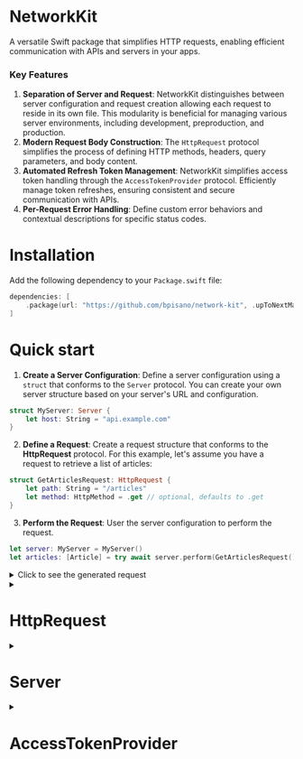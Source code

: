 # NetworkKit

A versatile Swift package that simplifies HTTP requests, enabling efficient communication with APIs and servers in your apps.

### Key Features

1. **Separation of Server and Request**: NetworkKit distinguishes between server configuration and request creation allowing each request to reside in its own file. This modularity is beneficial for managing various server environments, including development, preproduction, and production.
2. **Modern Request Body Construction**: The `HttpRequest` protocol simplifies the process of defining HTTP methods, headers, query parameters, and body content.
3. **Automated Refresh Token Management**: NetworkKit simplifies access token handling through the `AccessTokenProvider` protocol. Efficiently manage token refreshes, ensuring consistent and secure communication with APIs.
4. **Per-Request Error Handling**: Define custom error behaviors and contextual descriptions for specific status codes.

# Installation

Add the following dependency to your `Package.swift` file:

```swift
dependencies: [
    .package(url: "https://github.com/bpisano/network-kit", .upToNextMajor(from: "0.1.0"))
]
```

# Quick start

1. **Create a Server Configuration**: Define a server configuration using a `struct` that conforms to the `Server` protocol. You can create your own server structure based on your server's URL and configuration.

```swift
struct MyServer: Server {
    let host: String = "api.example.com"
}
```

2. **Define a Request**: Create a request structure that conforms to the **HttpRequest** protocol. For this example, let's assume you have a request to retrieve a list of articles:

```swift
struct GetArticlesRequest: HttpRequest {
    let path: String = "/articles"
    let method: HttpMethod = .get // optional, defaults to .get
}
```

3. **Perform the Request**: User the server configuration to perform the request.

```swift
let server: MyServer = MyServer()
let articles: [Article] = try await server.perform(GetArticlesRequest())
```

<details>
<summary>Click to see the generated request</summary>

```http
GET https://api.example.com/articles
```

</details>

<details>
<summary><h1>HttpRequest</h1></summary>

To define a custom HTTP request, you need to create a structure that conforms to the `HttpRequest` protocol. This protocol defines the properties and methods required to construct a complete HTTP request. Here's a breakdown of the key components you can customize:

| Parameter         | Description                                                                       |
|-------------------|-----------------------------------------------------------------------------------|
| `path`            | URL path of the request (excluding base server URL)                              |
| `method`          | HTTP method to be used for the request (e.g., GET, POST, PUT, DELETE)            |
| `headers`         | Additional headers required for the request                                      |
| `queryParameters` | Query parameters to include in the URL                                           |
| `body`            | Body of the request (can be customized based on data format)                     |
| `jsonEncoder`     | JSON encoder to use for encoding the request's body data                         |
| `successStatusCodes` | Array of status codes interpreted as successful responses                      |
| `timeout`         | Maximum time interval for waiting for a response                                 |
| `cachePolicy`     | Caching behavior for the request                                                |

## Headers

To include custom headers in your request, use the `headers` property within a structure that conforms to the `HttpRequest` protocol. This property enables you to specify one or more headers, enriching the context and behavior of your request.

Consider the following example of a request to retrieve user data while including custom headers:

```swift
struct GetUserRequest: HttpRequest {
    let path: String = "/user"

    var headers: HttpHeaders? {
        HttpHeader("Language", value: "fr-FR")
        HttpHeader("Client-Version", value: "2.0")
    }
}
```

<details>
<summary>Click to see the generated request</summary>

```http
GET https://api.example.com/user
Headers:
    Language: fr-FR
    Client-Version: 2.0
```

</details>

The `@HttpHeadersBuilder` result builder streamlines the process of combining multiple headers within the headers property.

## Query parameters

To include query parameters in your request, use the `queryParameters` property within a structure that conforms to the `HttpRequest` protocol. This property allows you to specify one or more query parameters, enhancing the specificity and context of your request.

For example, consider the following request to retrieve user data by providing an `id` parameter:

```swift
struct GetUserRequest: HttpRequest {
    let path: String = "/user"

    private let id: String

    init(id: String) {
        self.id = id
    }

    var queryParameters: HttpQueryParameters? {
        HttpQueryParameter("id", value: id)
    }
}
```

<details>
<summary>Click to see the generated request</summary>

```http
GET https://api.example.com/user?id=YOUR_ID
```

</details>

You can also combine multiple query parameters by taking advantage of the `@HttpQueryParametersBuilder`.

```swift
struct GetPostsRequest: HttpRequest {
    let path: String = "/posts"

    var queryParameters: HttpQueryParameters? {
        HttpQueryParameter("category", value: "technology")
        HttpQueryParameter("author", value: "john_doe")
        HttpQueryParameter("limit", value: "10")
    }
}
```

<details>
<summary>Click to see the generated request</summary>

```http
GET https://api.example.com/posts?category=technology&author=john_doe&limit=10
```

</details>

## Body

### Sending Data in the Request Body

#### Dictionary

You can use a dictionary to represent the request body as its conforms to the `HttpBody` protocol.

```swift
struct LoginRequest: HttpRequest {
    let path: String = "/login"
    let method: HttpMethod = .post

    private let login: String
    private let password: String

    init(
        login: String,
        password: String
    ) {
        self.login = login
        self.password = password
    }

    var body: some HttpBody {
        [
            "login": login,
            "password": password
        ]
    }
}
```

<details>
<summary>Click to see the generated request</summary>

```http
POST https://api.example.com/login
Headers:
    Content-Type: application/json

Body:
{
    "login": "YOUR_LOGIN",
    "password": "YOUR_PASSWORD"
}
```

</details>

#### Using the Encode Struct

For more complex data structures, you can use the `Encode` struct to encode objects conforming to the `Encodable` protocol into the request body.

```swift
struct CreateUserRequest: HttpRequest {
    let path: String = "/user"
    let method: HttpMethod = .post

    private let user: User

    init(user: User) {
        self.user = user
    }

    var body: some HttpBody {
        Encode(user)
    }
}
```

<details>
<summary>Click to see the generated request</summary>

```http
POST https://api.example.com/user
Headers:
    Content-Type: application/json

Body:
{
    "id": "YOUR_ID",
    "username": "YOUR_USERNAME"
}
```

</details>

#### Using the Raw Struct for Raw Data

To send raw data, such as binary or custom formats, you can use the `Raw` struct. This allows you to pass raw data directly as the request body.

```swift
struct UploadDataRequest: HttpRequest {
    let path: String = "/data"
    let method: HttpMethod = .post

    private let data: Data

    init(data: Data) {
        self.data = data
    }

    var body: some HttpBody {
        Raw(data)
    }
}
```

<details>
<summary>Click to see the generated request</summary>

```http
POST https://api.example.com/data
Headers:
    Content-Type: application/octet-stream

Body:
[Binary Data]
```

</details>

### Uploading Files with Multipart Form

For uploading files and text data, NetworkKit provides the `MultipartForm` structure, which handles creating the correct headers and formatting the data for multipart form requests. You can conveniently combine multiple fields within the `MultipartForm` since it uses the `@resultBuilder` Swift property.

#### Uploading Data Field

For sending binary data, you can use the `DataField` structure. This allows you to include raw data in the request body.

```swift
struct PostImageRequest: HttpRequest {
    let path: String = "/image"
    let method: HttpMethod = .post

    private let imageData: Data

    init(imageData: Data) {
        self.imageData = imageData
    }

    var body: some HttpBody {
        MultipartForm {
            DataField(
                named: "image",
                data: imageData,
                mimeType: .jpegImage,
                fileName: "image"
            )
        }
    }
}
```

<details>
<summary>Click to see the generated request</summary>

```http
POST https://api.example.com/image
Content-Type: multipart/form-data; boundary=BOUNDARY_STRING

--BOUNDARY_STRING
Content-Disposition: form-data; name="image"; filename="image"
Content-Type: image/jpeg

[Image Data]

--BOUNDARY_STRING--
```

</details>

#### Uploading Text Field

For sending plain text data, you can use the `TextField` structure. This allows you to include text data in the request body.

```swift
struct UpdateProfileRequest: HttpRequest {
    let path: String = "/profile"
    let method: HttpMethod = .post

    private let bio: String

    init(bio: String) {
        self.bio = bio
    }

    var body: some HttpBody {
        MultipartForm {
            TextField(named: "bio", value: bio)
        }
    }
}
```

<details>
<summary>Click to see the generated request</summary>

```http
POST https://api.example.com/profile
Content-Type: multipart/form-data; boundary=BOUNDARY_STRING

--BOUNDARY_STRING
Content-Disposition: form-data; name="bio"; filename="bio"
Content-Type: text/plain; charset=ISO-8859-1

[Your Bio Content]

--BOUNDARY_STRING--
```

</details>

## Error Handling

When a request encounters an HTTP response with a non-successful status code, NetworkKit provides the flexibility to define how the package should handle the error. To customize this behavior, override the `failureBehavior(for:)` method in your request structure that conforms to the `HttpRequest` protocol. This method takes the status code as a parameter and returns an instance of `RequestFailureBehavior` that indicates how the error should be handled.

For instance, consider the following example where you want to provide a custom error type with a detailed description for a specific status code:

```swift
struct GetBookRequest: HttpRequest {
    let path: String = "/books"

    private let bookID: String

    init(bookID: String) {
        self.bookID = bookID
    }

    var queryParameters: HttpQueryParameters? {
        HttpQueryParameter("id", value: bookID)
    }

    func failureBehavior(for statusCode: Int) -> RequestFailureBehavior {
        switch statusCode {
        case 404:
            return .throwError(RequestError.bookNotFound(bookID: bookID))
        default:
            return .default
        }
    }
}

extension GetBookRequest {
    enum RequestError: Error, LocalizedError {
        case bookNotFound(bookID: String)

        var errorDescription: String? {
            switch self {
            case .bookNotFound(let bookID):
                return "Book with ID \(bookID) not found."
            }
        }
    }
}
```

<details>
<summary>Click to see the generated request</summary>

```http
GET https://api.example.com/books?id=YOUR_BOOK_ID
```

</details>

In this example, the `GetBookRequest` structure defines a custom error enum `RequestError` for the 404 status code. The `failureBehavior(for:)` method returns `.throwError(RequestError.bookNotFound(bookID: bookID))` for the specified status code, causing the package to throw the custom error enum with its detailed description, including the book ID.

</details>

<details>
<summary><h1>Server</h1></summary>

NetworkKit allows you to configure server settings separately from request creation, promoting scalability and ease of maintenance. This separation enables you to create multiple server configurations, each handling specific requests or targeting different server environments, such as development, preproduction, and production.

## Defining a Server

To configure a server, create a structure that conforms to the `Server` protocol. This structure defines properties such as the server's scheme, host, port, and an optional `AccessTokenProvider` for managing access tokens and their automatic refreshing.

Here's an example of defining a server configuration:

```swift
struct MyServer: Server {
    let scheme: String = "https" // optional. Defaults to "https".
    let host: String = "api.myserver.com"
    let port: Int? = nil // optional. Defaults to nil.
    let accessTokenProvider: AccessTokenProvider? // optional. Defaults to nil.

    init(accessTokenProvider: AccessTokenProvider? = nil) {
        self.accessTokenProvider = accessTokenProvider
    }
}
```

In this example, the `MyServer` structure specifies the server's scheme, host, and an optional access token provider for managing access tokens.

## Server Configuration Properties

When configuring a server using NetworkKit, you have the following properties that can be customized:

| Property                 | Description                                                                     |
|--------------------------|---------------------------------------------------------------------------------|
| `scheme`                 | The scheme of the server (e.g., "http" or "https")                              |
| `host`                   | The base URL of the server (e.g., "api.example.com")                           |
| `port`                   | The port number for the server (optional)                                      |
| `accessTokenProvider`    | An object responsible for managing access tokens and their automatic refreshing |
| `jsonDecoder`                | The decoder used for parsing data responses                                     |

## Performing Requests

NetworkKit provides several methods to perform HTTP requests using the configured server. Each method caters to different scenarios, such as retrieving decoded data, fetching raw data, or simply executing a request.

### Perform and Decode

The `perform` method is used when you want to retrieve and decode data from the server's response. This method takes an `HttpRequest` instance as its parameter and returns a decoded object of the specified type.

```swift
let server = MyServer()
let getUserRequest = GetUserRequest(id: "123")
let user: User = try await server.perform(getUserRequest) // User should conforms to Decodable
```

### Perform Raw

The `performRaw` method is suitable when you want to fetch the raw data of the response without decoding it. This can be useful when you need to access the raw data for purposes such as file downloads.

```swift
let server = MyServer()
let getImageRequest = GetImageRequest(imageID: "456")
let imageData: Data = try await server.performRaw(getImageRequest) // Returns the raw data of the response
```

### Perform Request

If you only want to execute a request without requiring any response data or raw data retrieval, you can use the `perform` method without specifying a return type.

```swift
let server = MyServer()
let deletePostRequest = DeletePostRequest(postID: "789")
try await server.perform(deletePostRequest)
```

</details>

<details>
<summary><h1>AccessTokenProvider</h1></summary>

The NetworkKit package simplifies access token management through the `AccessTokenProvider` protocol and the `AccessTokenType` enum.

### Creating an AccessTokenProvider

To create an `AccessTokenProvider`, implement a class or struct conforming to the protocol. Here's an example:

```swift
final class KeychainAccessTokenProvider: AccessTokenProvider {
    var accessToken: String? {
        // Return the access token stored in the keychain here
    } 

    func refreshAccessToken() async throws {
        accessToken = // Implement token refreshing logic
    }
}
```

### Configuring an AccessTokenProvider in a Server

Inject your custom `AccessTokenProvider` into a server to enable access token management:

```swift
struct MyServer: Server {
    let host: String = "api.example.com"
    let accessTokenProvider: AccessTokenProvider? // add the property of the Server protocol

    // inject the access token provider in the initializer
    init(accessTokenProvider: AccessTokenProvider? = nil) {
        self.accessTokenProvider = accessTokenProvider
    }
}
```

### Setting the AccessTokenType in a Request

Specify how the access token should be added to the request header using the `accessTokenType` property inside a request:

```swift
struct GetUserProfileRequest: HttpRequest {
    let path: String = "/user/profile"
    let method: HttpMethod = .get
    let accessTokenType: AccessTokenType = .bearer
}
```

<details>
<summary>Click to see the generated request</summary>

```http
GET /user/profile
Headers:
    Authorization: Bearer [Access Token]
```

</details>

### Performing a Request with an Access Token

```swift
let accessTokenProvider = KeychainAccessTokenProvider()
let server = MyServer(accessTokenProvider: accessTokenProvider)
let userProfile: UserProfile = try await server.perform(GetUserProfileRequest())
```

When performing a request with an access token, the server will automatically add the token to the request header. If the provided access token is invalid, the server will attempt to refresh it using the `refreshAccessToken` method of the `AccessTokenProvider`. If the refreshed access token is still invalid, an error will be thrown, indicating the failure to authenticate the request.

</details>
